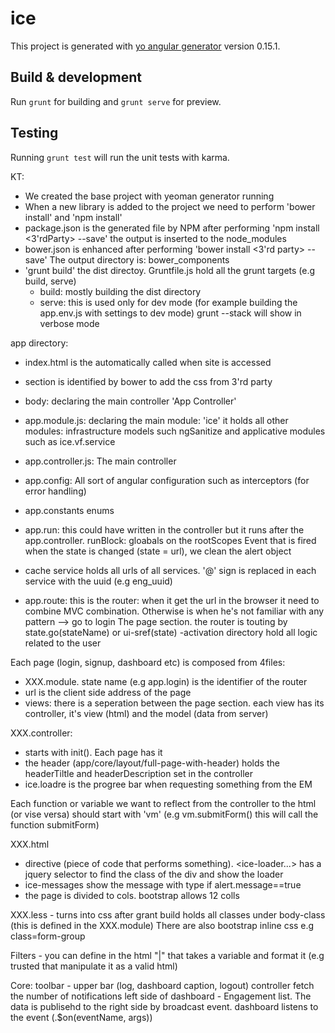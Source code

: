 # ice

This project is generated with [yo angular generator](https://github.com/yeoman/generator-angular)
version 0.15.1.

## Build & development

Run `grunt` for building and `grunt serve` for preview.

## Testing

Running `grunt test` will run the unit tests with karma.

KT:
- We created the base project with yeoman generator running
- When a new library is added to the project we need to perform 'bower install' and 'npm install'
- package.json is the generated file by NPM after performing 'npm install  <3'rdParty> --save' the output is inserted to the node_modules
- bower.json is enhanced after performing 'bower install <3'rd party> --save'
  The output directory is: bower_components
- 'grunt build' the dist directoy. Gruntfile.js hold all the grunt targets (e.g build, serve)
	- build: mostly building the dist directory
	- serve: this is used only for dev mode (for example building the app.env.js with settings to dev mode)
  grunt --stack will show in verbose mode
  
app directory:
- index.html is the automatically called when site is accessed
- <!-- bower:css --> section is identified by bower to add the css from 3'rd party

- body: declaring the main controller 'App Controller'

- app.module.js: declaring the main module: 'ice' it holds all other modules: infrastructure models such ngSanitize and applicative modules such as ice.vf.service

- app.controller.js: The main controller
- app.config: All sort of angular configuration such as interceptors (for error handling) 
- app.constants enums
- app.run: this could have written in the controller but it runs after the app.controller.
  runBlock: gloabals on the rootScopes
  Event that is fired when the state is changed (state = url), we clean the alert object
- cache service holds all urls of all services. '@' sign is replaced in each service with the uuid (e.g eng_uuid)
- app.route: this is the router: when it get the url in the browser it need to combine MVC combination. Otherwise is when he's not familiar with any pattern --> go to login
The page section. the router is touting by state.go(stateName) or ui-sref(state)
-activation directory hold all logic related to the user 

Each page (login, signup, dashboard etc) is composed from 4files:
- XXX.module. state name (e.g app.login) is the identifier of the router
- url is the client side address of the page
- views: there is a seperation between the page section. each view has its controller, it's view (html) and the model (data from server)

XXX.controller:
- starts with init(). Each page has it
- the header (app/core/layout/full-page-with-header) holds the headerTiltle and headerDescription set in the controller
- ice.loadre is the progree bar when requesting something from the EM 

Each function or variable we want to reflect from the controller to the html (or vise versa) should start with 'vm' (e.g vm.submitForm() this will call the function submitForm)

XXX.html
- directive (piece of code that performs something). <ice-loader...> has a jquery selector to find the class of the div and show the loader
- ice-messages show the message with type if alert.message==true
- the page is divided to cols. bootstrap allows 12 colls

XXX.less - turns into css after grant build
holds all classes under body-class (this is defined in the XXX.module)
There are also bootstrap inline css e.g class=form-group

Filters - you can define in the html "|" that takes a variable and format it (e.g trusted that manipulate it as a valid html)

Core:
toolbar - upper bar (log, dashboard caption, logout)
controller fetch the number of notifications
left side of dashboard - Engagement list. The data is publisehd to the right side by broadcast event. dashboard listens to the event (.$on(eventName, args))





